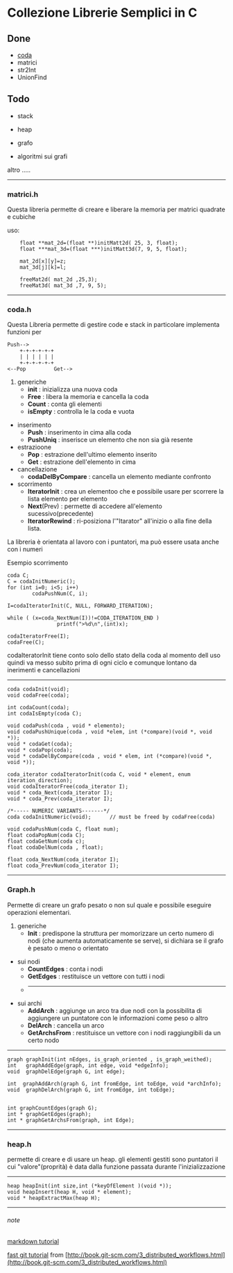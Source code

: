 Collezione Librerie Semplici in C
======================

Done
---------------

* [coda](http://it.wikipedia.org/wiki/Coda_%28informatica%29)
* matrici
* str2Int
* UnionFind

Todo
-----

* stack
* heap
* grafo

* algoritmi sui grafi


altro
.....

---
### matrici.h ###

 Questa libreria permette di creare e liberare la memoria 
 per matrici quadrate e cubiche

 uso:
 
        float **mat_2d=(float **)initMatt2d( 25, 3, float);
        float ***mat_3d=(float ***)initMatt3d(7, 9, 5, float);

        mat_2d[x][y]=z;
        mat_3d[j][k]=l;
        
        freeMat2d( mat_2d ,25,3);
        freeMat3d( mat_3d ,7, 9, 5);



---
### coda.h ###
Questa Libreria permette di gestire code e stack in particolare implementa funzioni per

	Push-->
    	+-+-+-+-+-+
    	| | | | | |
    	+-+-+-+-+-+
	<--Pop         Get-->


1. generiche
	- **init** : inizializza una nuova coda
	- **Free** : libera la memoria e cancella la coda
	- **Count** : conta gli elementi
	- **isEmpty** : controlla le la coda e vuota
+ inserimento
	- **Push** : inserimento in cima alla coda
	- **PushUniq** : inserisce un elemento che non sia già resente
+ estrazioone
	- **Pop** : estrazione dell'ultimo elemento inserito
	- **Get** : estrazione dell'elemento in cima
+ cancellazione
	- **codaDelByCompare** : cancella un elemento mediante confronto
+ scorrimento
	- **IteratorInit** : crea un elementoo che e possibile usare per scorrere la lista elemento per elemento
	- **Next**(Prev) : permette di accedere all'elemento sucessivo(precedente)
	- **IteratorRewind** : ri-posiziona l'"Itarator" all'inizio o alla fine della lista.

La libreria è orientata al lavoro con i puntatori, ma può essere usata anche con i numeri 

Esempio scorrimento

	coda C;
	C = codaInitNumeric();
	for (int i=0; i<5; i++) 
	        codaPushNum(C, i);
	
	I=codaIteratorInit(C, NULL, FORWARD_ITERATION);

	while ( (x=coda_NextNum(I))!=CODA_ITERATION_END ) 
			        printf(">%d\n",(int)x);

	codaIteratorFree(I);
	codaFree(C);
	
codaIteratorInit tiene  conto solo dello stato della coda al momento dell uso quindi va messo subito prima di ogni ciclo e comunque lontano da inerimenti e cancellazioni

--- 
	coda codaInit(void);
	void codaFree(coda);
	
	int codaCount(coda);
	int codaIsEmpty(coda C);
	
	void codaPush(coda , void * elemento);
	void codaPushUnique(coda , void *elem, int (*compare)(void *, void *));
	void * codaGet(coda);
	void * codaPop(coda);
	void * codaDelByCompare(coda , void * elem, int (*compare)(void *, void *));
	
	coda_iterator codaIteratorInit(coda C, void * element, enum iteration_direction);
	void codaIteratorFree(coda_iterator I);
	void * coda_Next(coda_iterator I);
	void * coda_Prev(coda_iterator I);
	
	/*----- NUMERIC VARIANTS-------*/
	coda codaInitNumeric(void); 	 // must be freed by codaFree(coda)
	
	void codaPushNum(coda C, float num);
	float codaPopNum(coda C);
	float codaGetNum(coda c);
	float codaDelNum(coda , float);
	
	float coda_NextNum(coda_iterator I);
	float coda_PrevNum(coda_iterator I);
	
---

### Graph.h ###

Permette di creare un grafo pesato o non sul quale e possibile eseguire operazioni elementari.

1. generiche
	+ **Init** : predispone la struttura per momorizzare un certo numero di nodi (che aumenta automaticamente se serve), si dichiara se il grafo è pesato o meno o orientato
+ sui nodi
	+ **CountEdges** : conta i nodi
	+ **GetEdges** : restituisce un vettore con tutti i nodi
	+ ****
+ sui archi
	+ **AddArch** : aggiunge un arco tra due nodi con la possibilita di aggiungere un puntatore con le informazioni come peso o altro
	+ **DelArch** : cancella un arco
	+ **GetArchsFrom** : restituisce un vettore con i nodi raggiungibili da un certo nodo

---

	graph graphInit(int nEdges, is_graph_oriented , is_graph_weithed);
	int   graphAddEdge(graph, int edge, void *edgeInfo);
	void  graphDelEdge(graph G, int edge);

	int  graphAddArch(graph G, int fromEdge, int toEdge, void *archInfo);
	void  graphDelArch(graph G, int fromEdge, int toEdge);


	int graphCountEdges(graph G);
	int * graphGetEdges(graph);
	int * graphGetArchsFrom(graph, int Edge);

---

### heap.h ###
permette di creare e di usare un heap. gli elementi gestiti sono puntatori il cui "valore"(proprità) è data dalla funzione passata durante l'inizializzazione


---

	heap heapInit(int size,int (*keyOfElement )(void *));
	void heapInsert(heap H, void * element);
	void * heapExtractMax(heap H);

---
###### note ######
[markdown tutorial](http://daringfireball.net/projects/markdown/dingus)

[fast git tutorial](librerie-APA-2010/Docs/fast_git_tutorial.html) from [http://book.git-scm.com/3_distributed_workflows.html](http://book.git-scm.com/3_distributed_workflows.html)

